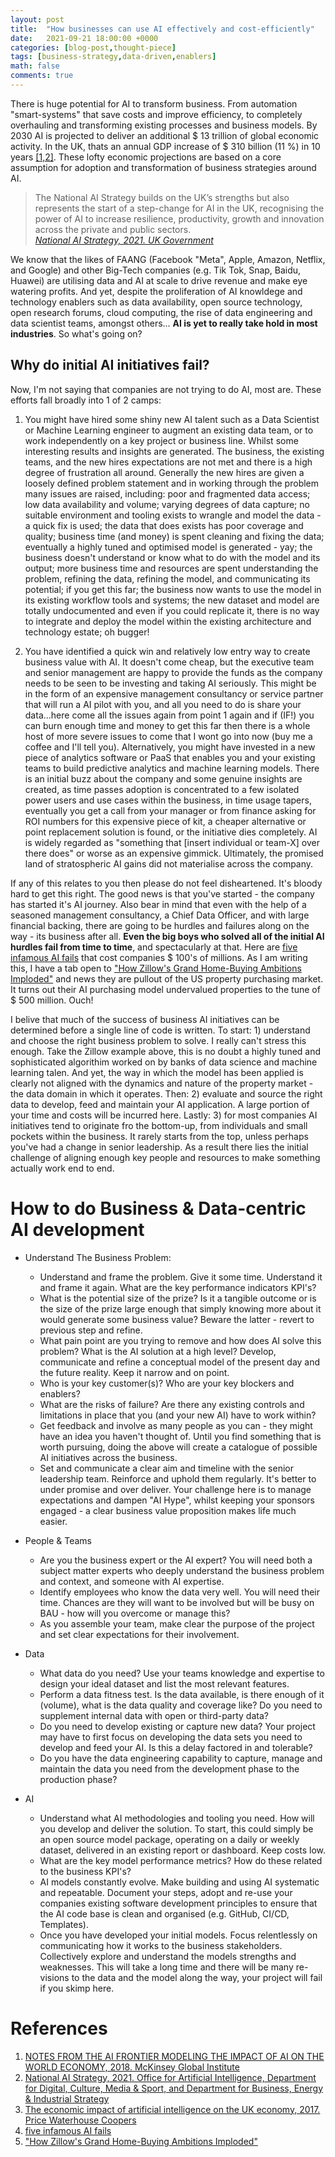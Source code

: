 ```yaml
---
layout: post
title:  "How businesses can use AI effectively and cost-efficiently"
date:   2021-09-21 18:00:00 +0000
categories: [blog-post,thought-piece]
tags: [business-strategy,data-driven,enablers]
math: false
comments: true
---
```


There is huge potential for AI to transform business. From automation "smart-systems" that save costs and improve efficiency, to completely overhauling and transforming existing processes and business models. By 2030 AI is projected to deliver an additional $ 13 trillion of global economic activity. In the UK, thats an annual GDP increase of $ 310 billion (11 %) in 10 years [[1,2]](#references). These lofty economic projections are based on a core assumption for adoption and transformation of business strategies around AI.

>The National AI Strategy builds on the UK’s strengths but also represents the start of a step-change for AI in the UK, recognising the power of AI to increase resilience, productivity, growth and innovation across the private and public sectors. <br>*[National AI Strategy, 2021. UK Government](https://www.gov.uk/government/publications/national-ai-strategy)*

We know that the likes of FAANG (Facebook "Meta", Apple, Amazon, Netflix, and Google) and other Big-Tech companies (e.g. Tik Tok, Snap, Baidu, Huawei) are utilising data and AI at scale to drive revenue and make eye watering profits. And yet, despite the proliferation of AI knowldege and technology enablers such as data availability, open source technology, open research forums, cloud computing, the rise of data engineering and data scientist teams, amongst others... **AI is yet to really take hold in most industries**. So what's going on?

## Why do initial AI initiatives fail?
Now, I'm not saying that companies are not trying to do AI, most are. These efforts fall broadly into 1 of 2 camps:

1. You might have hired some shiny new AI talent such as a Data Scientist or Machine Learning engineer to augment an existing data team, or to work independently on a key project or business line. Whilst some interesting results and insights are generated. The business, the existing teams, and the new hires expectations are not met and there is a high degree of frustration all around. Generally the new hires are given a loosely defined problem statement and in working through the problem many issues are raised, including: poor and fragmented data access; low data availability and volume; varying  degrees of data capture; no suitable environment and tooling exists to wrangle and model the data - a quick fix is used; the data that does exists has poor coverage and quality; business time (and money) is spent cleaning and fixing the data; eventually a highly tuned and optimised model is generated - yay; the business doesn't understand or know what to do with the model and its output; more business time and resources are spent understanding the problem, refining the data, refining the model, and communicating its potential; if you get this far; the business now wants to use the model in its existing workflow tools and systems; the new dataset and model are totally undocumented and even if you could replicate it, there is no way to integrate and deploy the model within the existing architecture and technology estate; oh bugger!

2. You have identified a quick win and relatively low entry way to create business value with AI. It doesn't come cheap, but the executive team and senior management are happy to provide the funds as the company needs to be seen to be investing and taking AI seriously. This might be in the form of an expensive management consultancy or service partner that will run a AI pilot with you, and all you need to do is share your data...here come all the issues again from point 1 again and if (IF!) you can burn enough time and money to get this far then there is a whole host of more severe issues to come that I wont go into now (buy me a coffee and I'll tell you). Alternatively, you might have invested in a new piece of analytics software or PaaS that enables you and your existing teams to build predictive analytics and machine learning models. There is an initial buzz about the company and some genuine insights are created, as time passes adoption is concentrated to a few isolated power users and use cases within the business, in time usage tapers, eventually you get a call from your manager or from finance asking for ROI numbers for this expensive piece of kit, a cheaper alternative or point replacement solution is found, or the initiative dies completely. AI is widely regarded as "something that [insert individual or team-X] over there does" or worse as an expensive gimmick. Ultimately, the promised land of stratospheric AI gains did not materialise across the company.

If any of this relates to you then please do not feel disheartened. It's bloody hard to get this right. The good news is that you've started - the company has started it's AI journey. Also bear in mind that even with the help of a seasoned management consultancy, a Chief Data Officer, and with large financial backing, there are going to be hurdles and failures along on the way - its business after all. **Even the big boys who solved all of the initial AI hurdles fail from time to time**, and spectacularly at that. Here are [five infamous AI fails](https://thinkml.ai/five-biggest-failures-of-ai-projects-reason-to-fail/) that cost companies $ 100's of millions. As I am writing this, I have a tab open to ["How Zillow's Grand Home-Buying Ambitions Imploded"](https://www.bloomberg.com/news/newsletters/2021-11-05/how-zillow-s-grand-home-buying-ambitions-imploded) and news they are pullout of the US property purchasing market. It turns out their AI purchasing model undervalued properties to the tune of $ 500 million. Ouch!

I belive that much of the success of business AI initiatives can be determined before a single line of code is written. To start: 1) understand and choose the right business problem to solve. I really can't stress this enough. Take the Zillow example above, this is no doubt a highly tuned and sophisticated algorithim worked on by banks of data science and machine learning talen. And yet, the  way in which the model has been applied is clearly not aligned with the dynamics and nature of the property market - the data domain in which it operates. Then: 2) evaluate and source the right data to develop, feed and maintain your AI application. A large portion of your time and costs will be incurred here. Lastly: 3) for most companies AI initiatives tend to originate fro the bottom-up, from individuals and small pockets within the business. It rarely starts from the top, unless perhaps you've had a change in senior leadership. As a result there lies the initial challenge of aligning enough key people and resources to make something actually work end to end.

# How to do Business & Data-centric AI development 

- Understand The Business Problem:
   - Understand and frame the problem. Give it some time. Understand it and frame it again. What are the key performance indicators KPI's?
   - What is the potential size of the prize? Is it a tangible outcome or is the size of the prize large enough that simply knowing more about it would generate some business value? Beware the latter - revert to previous step and refine.
   - What pain point are you trying to remove and how does AI solve this problem? What is the AI solution at a high level? Develop, communicate and refine a conceptual model of the present day and the future reality. Keep it narrow and on point.
   - Who is your key customer(s)? Who are your key blockers and enablers?
   - What are the risks of failure? Are there any existing controls and limitations in place that you (and your new AI) have to work within?
   - Get feedback and involve as many people as you can - they might have an idea you haven't thought of. Until you find something that is worth pursuing, doing the above will create a catalogue of possible AI initiatives across the business.
   - Set and communicate a clear aim and timeline with the senior leadership team. Reinforce and uphold them regularly. It's better to under promise and over deliver. Your challenge here is to manage expectations and dampen "AI Hype", whilst keeping your sponsors engaged - a clear business value proposition makes life much easier.
  
- People & Teams
  - Are you the business expert or the AI expert? You will need both a subject matter experts who deeply understand the business problem and context, and someone with AI expertise.
  - Identify employees who know the data very well. You will need their time. Chances are they will want to be involved but will be busy on BAU - how will you overcome or manage this? 
  - As you assemble your team, make clear the purpose of the project and set clear expectations for their involvement.

- Data
  - What data do you need? Use your teams knowledge and expertise to design your ideal dataset and list the most relevant features.
  - Perform a data fitness test. Is the data available, is there enough of it (volume), what is the data quality and coverage like? Do you need to supplement internal data with open or third-party data?
  - Do you need to develop existing or capture new data? Your project may have to first focus on developing the data sets you need to develop and feed your AI. Is this a delay factored in and tolerable?
  - Do you have the data engineering capability to capture, manage and maintain the data you need from the development phase to the production phase?

- AI
  - Understand what AI methodologies and tooling you need. How will you develop and deliver the solution. To start, this could simply be an open source model package, operating on a daily or weekly dataset, delivered in an existing report or dashboard. Keep costs low.
  - What are the key model performance metrics? How do these related to the business KPI's?
  - AI models constantly evolve. Make building and using AI systematic and repeatable. Document your steps, adopt and re-use your companies existing software development principles to ensure that the AI code base is clean and organised (e.g. GitHub, CI/CD, Templates).
  - Once you have developed your initial models. Focus relentlessly on communicating how it works to the business stakeholders. Collectively explore and understand the models strengths and weaknesses. This will take a long time and there will be many re-visions to the data and the model along the way, your project will fail if you skimp here.

# References
1. [NOTES FROM THE AI FRONTIER MODELING THE IMPACT OF AI ON THE WORLD ECONOMY, 2018. McKinsey Global Institute](https://www.mckinsey.com/~/media/McKinsey/Featured%20Insights/Artificial%20Intelligence/Notes%20from%20the%20frontier%20Modeling%20the%20impact%20of%20AI%20on%20the%20world%20economy/MGI-Notes-from-the-AI-frontier-Modeling-the-impact-of-AI-on-the-world-economy-September-2018.ashx)
2. [National AI Strategy, 2021. Office for Artificial Intelligence, Department for Digital, Culture, Media & Sport, and Department for Business, Energy & Industrial Strategy](https://www.gov.uk/government/publications/national-ai-strategy)
3. [The economic impact of artificial intelligence on the UK economy, 2017. Price Waterhouse Coopers](https://www.pwc.co.uk/economic-services/assets/ai-uk-report-v2.pdf)
4. [five infamous AI fails](https://thinkml.ai/five-biggest-failures-of-ai-projects-reason-to-fail/)
5.  ["How Zillow's Grand Home-Buying Ambitions Imploded"](https://www.bloomberg.com/news/newsletters/2021-11-05/how-zillow-s-grand-home-buying-ambitions-imploded)